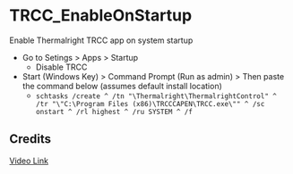# TRCC_EnableOnStartup
Enable Thermalright TRCC app on system startup

- Go to Setings > Apps > Startup
  - Disable TRCC
- Start (Windows Key) > Command Prompt (Run as admin) > Then paste the command below (assumes default install location)
  - `schtasks /create ^
  /tn "\Thermalright\ThermalrightControl" ^
  /tr "\"C:\Program Files (x86)\TRCCCAPEN\TRCC.exe\"" ^
  /sc onstart ^
  /rl highest ^
  /ru SYSTEM ^
  /f
`  

## Credits
[Video Link](https://youtu.be/GMsUqOFeifs?si=tDKE1el_Sjaghc-r)
